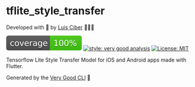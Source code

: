 # tflite_style_transfer

Developed with 💙 by [Luis Ciber][luis_ciber_link] 👨🏻‍💻

![coverage][coverage_badge]
[![style: very good analysis][very_good_analysis_badge]][very_good_analysis_link]
[![License: MIT][license_badge]][license_link]

Tensorflow Lite Style Transfer Model for iOS and Android apps made with Flutter.

Generated by the [Very Good CLI][very_good_cli_link] 🤖

[coverage_badge]: packages/tflite_style_transfer/coverage_badge.svg
[license_badge]: https://img.shields.io/badge/license-MIT-blue.svg
[license_link]: https://opensource.org/licenses/MIT
[very_good_analysis_badge]: https://img.shields.io/badge/style-very_good_analysis-B22C89.svg
[very_good_analysis_link]: https://pub.dev/packages/very_good_analysis
[very_good_cli_link]: https://github.com/VeryGoodOpenSource/very_good_cli
[luis_ciber_link]: https://luisciber.dev
